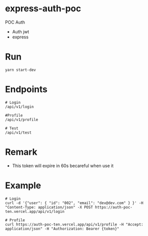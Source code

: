 # express-auth-poc
POC Auth
- Auth jwt
- express


# Run
```
yarn start-dev
```

# Endpoints
```
# Login
/api/v1/login

#Profile
/api/v1/profile

# Test
/api/v1/test
```

# Remark
- This token will expire in 60s becareful when use it


# Example
```
# Login
curl -d '{"user": { "id": "002", "email": "dev@dev.com" } }' -H "Content-Type: application/json" -X POST https://auth-poc-ten.vercel.app/api/v1/login

# Profile
curl https://auth-poc-ten.vercel.app/api/v1/profile -H "Accept: application/json" -H "Authorization: Bearer {token}"
```


